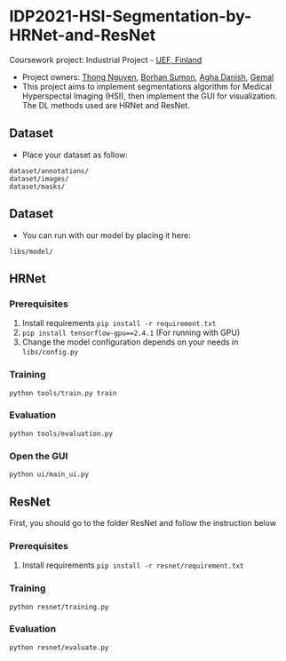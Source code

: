 # IDP2021-HSI-Segmentation-by-HRNet-and-ResNet

Coursework project: Industrial Project - [UEF, Finland](https://www.uef.fi/en/unit/school-of-computing)

- Project owners: [Thong Nguyen](https://github.com/ThongNguyen551), [Borhan Sumon](https://github.com/Borhan-Uddin), [Agha Danish](https://github.com/AghaDanish98), [Gemal](https://github.com/JemalHamid)
- This project aims to implement segmentations algorithm for Medical Hyperspectal Imaging (HSI), then implement the GUI for visualization. The DL methods used are HRNet and ResNet.
 
## Dataset
- Place your dataset as follow:

```
dataset/annotations/
dataset/images/
dataset/masks/
```

## Dataset
- You can run with our model by placing it here:

```
libs/model/
```

## HRNet
### Prerequisites
1. Install requirements ``` pip install -r requirement.txt ```
2. ``` pip install tensorflow-gpu==2.4.1 ``` (For running with GPU)
3. Change the model configuration depends on your needs in ```libs/config.py```


### Training
```
python tools/train.py train
```
### Evaluation
```
python tools/evaluation.py 
```

### Open the GUI
```
python ui/main_ui.py 
```

## ResNet
First, you should go to the folder ResNet and follow the instruction below

### Prerequisites
1. Install requirements ``` pip install -r resnet/requirement.txt ```


### Training
```
python resnet/training.py
```
### Evaluation
```
python resnet/evaluate.py 
```
